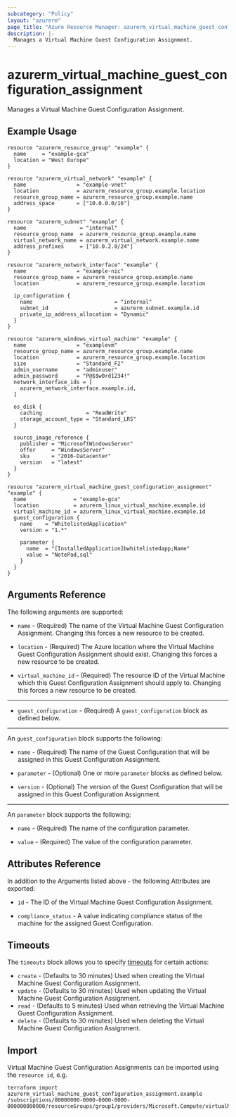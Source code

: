 ```yaml
---
subcategory: "Policy"
layout: "azurerm"
page_title: "Azure Resource Manager: azurerm_virtual_machine_guest_configuration_assignment"
description: |-
  Manages a Virtual Machine Guest Configuration Assignment.
---
```


# azurerm_virtual_machine_guest_configuration_assignment

Manages a Virtual Machine Guest Configuration Assignment.

## Example Usage

```hcl
resource "azurerm_resource_group" "example" {
  name     = "example-gca"
  location = "West Europe"
}

resource "azurerm_virtual_network" "example" {
  name                = "example-vnet"
  location            = azurerm_resource_group.example.location
  resource_group_name = azurerm_resource_group.example.name
  address_space       = ["10.0.0.0/16"]
}

resource "azurerm_subnet" "example" {
  name                 = "internal"
  resource_group_name  = azurerm_resource_group.example.name
  virtual_network_name = azurerm_virtual_network.example.name
  address_prefixes     = ["10.0.2.0/24"]
}

resource "azurerm_network_interface" "example" {
  name                = "example-nic"
  resource_group_name = azurerm_resource_group.example.name
  location            = azurerm_resource_group.example.location

  ip_configuration {
    name                          = "internal"
    subnet_id                     = azurerm_subnet.example.id
    private_ip_address_allocation = "Dynamic"
  }
}

resource "azurerm_windows_virtual_machine" "example" {
  name                = "examplevm"
  resource_group_name = azurerm_resource_group.example.name
  location            = azurerm_resource_group.example.location
  size                = "Standard_F2"
  admin_username      = "adminuser"
  admin_password      = "P@$$w0rd1234!"
  network_interface_ids = [
    azurerm_network_interface.example.id,
  ]

  os_disk {
    caching              = "ReadWrite"
    storage_account_type = "Standard_LRS"
  }

  source_image_reference {
    publisher = "MicrosoftWindowsServer"
    offer     = "WindowsServer"
    sku       = "2016-Datacenter"
    version   = "latest"
  }
}

resource "azurerm_virtual_machine_guest_configuration_assignment" "example" {
  name               = "example-gca"
  location           = azurerm_linux_virtual_machine.example.id
  virtual_machine_id = azurerm_linux_virtual_machine.example.id
  guest_configuration {
    name    = "WhitelistedApplication"
    version = "1.*"

    parameter {
      name  = "[InstalledApplication]bwhitelistedapp;Name"
      value = "NotePad,sql"
    }
  }
}
```

## Arguments Reference

The following arguments are supported:

* `name` - (Required) The name of the Virtual Machine Guest Configuration Assignment. Changing this forces a new resource to be created.

* `location` - (Required) The Azure location where the Virtual Machine Guest Configuration Assignment should exist. Changing this forces a new resource to be created.

* `virtual_machine_id` - (Required) The resource ID of the Virtual Machine which this Guest Configuration Assignment should apply to. Changing this forces a new resource to be created.

---

* `guest_configuration` - (Required)  A `guest_configuration` block as defined below.

---

An `guest_configuration` block supports the following:

* `name` - (Required) The name of the Guest Configuration that will be assigned in this Guest Configuration Assignment.

* `parameter` - (Optional) One or more `parameter` blocks as defined below.

* `version` - (Optional) The version of the Guest Configuration that will be assigned in this Guest Configuration Assignment.

---

An `parameter` block supports the following:

* `name` - (Required) The name of the configuration parameter.

* `value` - (Required) The value of the configuration parameter.

## Attributes Reference

In addition to the Arguments listed above - the following Attributes are exported: 

* `id` - The ID of the Virtual Machine Guest Configuration Assignment.

* `compliance_status` - A value indicating compliance status of the machine for the assigned Guest Configuration.

## Timeouts

The `timeouts` block allows you to specify [timeouts](https://www.terraform.io/docs/configuration/resources.html#timeouts) for certain actions:

* `create` - (Defaults to 30 minutes) Used when creating the Virtual Machine Guest Configuration Assignment.
* `update` - (Defaults to 30 minutes) Used when updating the Virtual Machine Guest Configuration Assignment.
* `read` - (Defaults to 5 minutes) Used when retrieving the Virtual Machine Guest Configuration Assignment.
* `delete` - (Defaults to 30 minutes) Used when deleting the Virtual Machine Guest Configuration Assignment.

## Import

Virtual Machine Guest Configuration Assignments can be imported using the `resource id`, e.g.

```shell
terraform import azurerm_virtual_machine_guest_configuration_assignment.example /subscriptions/00000000-0000-0000-0000-000000000000/resourceGroups/group1/providers/Microsoft.Compute/virtualMachines/vm1/providers/Microsoft.GuestConfiguration/guestConfigurationAssignments/assignment1
```
